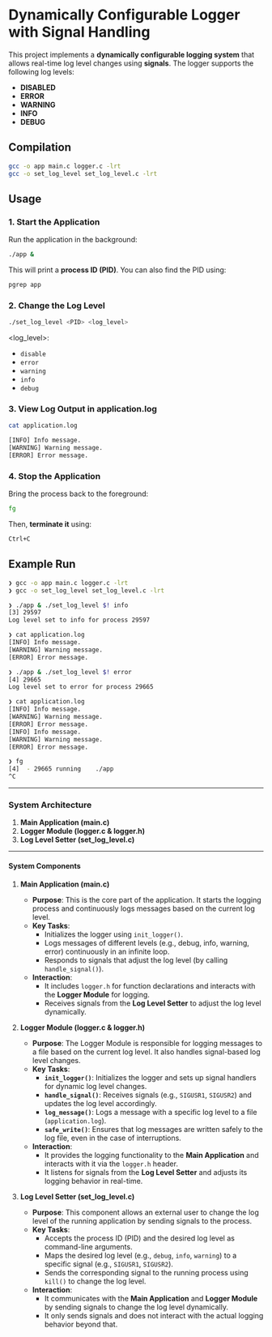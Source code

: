 # **Dynamically Configurable Logger with Signal Handling**

This project implements a **dynamically configurable logging system** that allows real-time log level changes using **signals**. The logger supports the following log levels:  

- **DISABLED**  
- **ERROR**  
- **WARNING**  
- **INFO**  
- **DEBUG**  

## **Compilation**  

```bash
gcc -o app main.c logger.c -lrt
gcc -o set_log_level set_log_level.c -lrt
```

## **Usage**  

### **1. Start the Application**  
Run the application in the background:  
```bash
./app &
```
This will print a **process ID (PID)**. You can also find the PID using:  
```bash
pgrep app
```

### **2. Change the Log Level**  
```bash
./set_log_level <PID> <log_level>
```
<log_level>:
- `disable`  
- `error`  
- `warning`  
- `info`  
- `debug`  


### **3. View Log Output in application.log**  
```bash
cat application.log
```

```bash
[INFO] Info message.
[WARNING] Warning message.
[ERROR] Error message.
```

### **4. Stop the Application**  
Bring the process back to the foreground:  
```bash
fg
```
Then, **terminate it** using:  
```bash
Ctrl+C
```

## **Example Run**  

```bash
❯ gcc -o app main.c logger.c -lrt
❯ gcc -o set_log_level set_log_level.c -lrt

❯ ./app & ./set_log_level $! info
[3] 29597
Log level set to info for process 29597

❯ cat application.log            
[INFO] Info message.
[WARNING] Warning message.
[ERROR] Error message.

❯ ./app & ./set_log_level $! error
[4] 29665
Log level set to error for process 29665

❯ cat application.log             
[INFO] Info message.
[WARNING] Warning message.
[ERROR] Error message.
[INFO] Info message.
[WARNING] Warning message.
[ERROR] Error message.

❯ fg
[4]  - 29665 running    ./app
^C

```

---
### **System Architecture**

1. **Main Application (main.c)**  
2. **Logger Module (logger.c & logger.h)**  
3. **Log Level Setter (set_log_level.c)**  

---

#### **System Components**  

1. **Main Application (main.c)**  
   - **Purpose**: This is the core part of the application. It starts the logging process and continuously logs messages based on the current log level.
   - **Key Tasks**:
     - Initializes the logger using `init_logger()`.
     - Logs messages of different levels (e.g., debug, info, warning, error) continuously in an infinite loop.
     - Responds to signals that adjust the log level (by calling `handle_signal()`).
   - **Interaction**:
     - It includes `logger.h` for function declarations and interacts with the **Logger Module** for logging.
     - Receives signals from the **Log Level Setter** to adjust the log level dynamically.

2. **Logger Module (logger.c & logger.h)**  
   - **Purpose**: The Logger Module is responsible for logging messages to a file based on the current log level. It also handles signal-based log level changes.
   - **Key Tasks**:
     - **`init_logger()`**: Initializes the logger and sets up signal handlers for dynamic log level changes.
     - **`handle_signal()`**: Receives signals (e.g., `SIGUSR1`, `SIGUSR2`) and updates the log level accordingly.
     - **`log_message()`**: Logs a message with a specific log level to a file (`application.log`).
     - **`safe_write()`**: Ensures that log messages are written safely to the log file, even in the case of interruptions.
   - **Interaction**:
     - It provides the logging functionality to the **Main Application** and interacts with it via the `logger.h` header.
     - It listens for signals from the **Log Level Setter** and adjusts its logging behavior in real-time.

3. **Log Level Setter (set_log_level.c)**  
   - **Purpose**: This component allows an external user to change the log level of the running application by sending signals to the process.
   - **Key Tasks**:
     - Accepts the process ID (PID) and the desired log level as command-line arguments.
     - Maps the desired log level (e.g., `debug`, `info`, `warning`) to a specific signal (e.g., `SIGUSR1`, `SIGUSR2`).
     - Sends the corresponding signal to the running process using `kill()` to change the log level.
   - **Interaction**:
     - It communicates with the **Main Application** and **Logger Module** by sending signals to change the log level dynamically.
     - It only sends signals and does not interact with the actual logging behavior beyond that.



